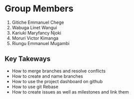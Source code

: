 # Group Members

1. Gitiche Emmanuel Chege
2. Wabuga Linet Wangui
3. Kariuki Maryfancy Njoki
4. Moruri Victor Kimanga
5. Riungu Emmanuel Mugambi

## Key Takeways

- How to merge branches and resolve conflicts
- How to create and name branches
- How to use the project dashboard on github
- How to use git Rebase
- How to create issues as well as milestones and link them